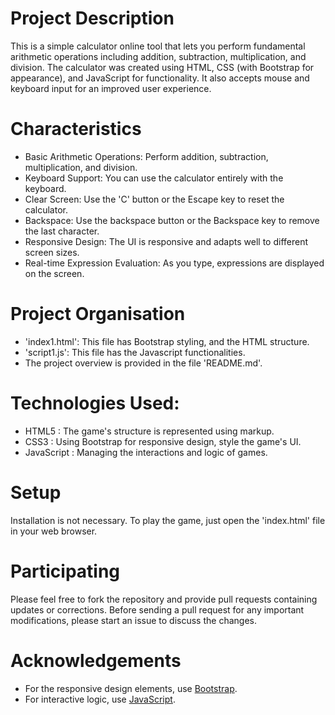 # Project Description
This is a simple calculator online tool that lets you perform fundamental arithmetic operations including addition, subtraction, multiplication, and division. The calculator was created using HTML, CSS (with Bootstrap for appearance), and JavaScript for functionality. It also accepts mouse and keyboard input for an improved user experience.


# Characteristics
- Basic Arithmetic Operations: Perform addition, subtraction, multiplication, and division.
- Keyboard Support: You can use the calculator entirely with the keyboard.
- Clear Screen: Use the 'C' button or the Escape key to reset the calculator.
- Backspace: Use the backspace button or the Backspace key to remove the last character.
- Responsive Design: The UI is responsive and adapts well to different screen sizes.
- Real-time Expression Evaluation: As you type, expressions are displayed on the screen.


# Project Organisation
- 'index1.html': This file has Bootstrap styling, and the HTML structure.
- 'script1.js': This file has the Javascript functionalities. 
- The project overview is provided in the file 'README.md'.


# Technologies Used: 
- HTML5 : The game's structure is represented using markup.
- CSS3 : Using Bootstrap for responsive design, style the game's UI.
- JavaScript : Managing the interactions and logic of games.


# Setup
Installation is not necessary. To play the game, just open the 'index.html' file in your web browser.


# Participating
Please feel free to fork the repository and provide pull requests containing updates or corrections. Before sending a pull request for any important modifications, please start an issue to discuss the changes.


# Acknowledgements
- For the responsive design elements, use [Bootstrap](https://getbootstrap.com/).
- For interactive logic, use [JavaScript](https://developer.mozilla.org/en-US/docs/Web/JavaScript).

